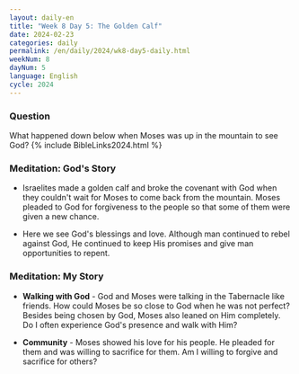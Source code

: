 ```yaml
---
layout: daily-en
title: "Week 8 Day 5: The Golden Calf"
date: 2024-02-23
categories: daily
permalink: /en/daily/2024/wk8-day5-daily.html
weekNum: 8
dayNum: 5
language: English
cycle: 2024
---
```

### Question     
What happened down below when Moses was up in the mountain to see God?
{% include BibleLinks2024.html %} 

### Meditation: God's Story   
+ Israelites made a golden calf and broke the covenant with God when they couldn't wait for Moses to come back from the mountain. Moses pleaded to God for forgiveness to the people so that some of them were given a new chance. 

+ Here we see God's blessings and love. Although man continued to rebel against God, He continued to keep His promises and give man opportunities to repent. 

### Meditation: My Story   
+ **Walking with God** - God and Moses were talking in the Tabernacle like friends. How could Moses be so close to God when he was not perfect? Besides being chosen by God, Moses also leaned on Him completely. Do I often experience God's presence and walk with Him? 

+ **Community** - Moses showed his love for his people. He pleaded for them and was willing to sacrifice for them. Am I willing to forgive and sacrifice for others?
